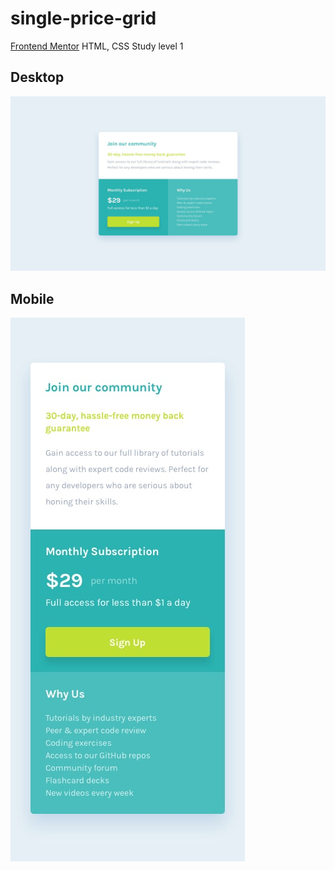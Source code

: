 # single-price-grid

[Frontend Mentor](https://dev.to/frontendmentor/16-front-end-projects-with-designs-to-help-improve-your-coding-skills-5ajl?fbclid=IwAR1sfp2T4TZ5HaA4tgdF1XgUM8wFGVQZRofCnXA9LTgc5b43KSVj3_g5iTw)
HTML, CSS Study level 1

## Desktop

![](./design/desktop-design.jpg)

## Mobile

![](./design/mobile-design.jpg)

